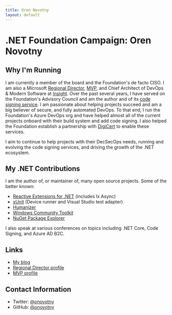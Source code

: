 ```yaml
---
title: Oren Novotny
layout: default
---
```


# .NET Foundation Campaign: Oren Novotny

## Why I'm Running
I am currently a member of the board and the Foundation's de facto CISO. I am also a Microsoft [Regional Director](https://rd.microsoft.com/en-us/oren-novotny), [MVP](https://mvp.microsoft.com/en-us/PublicProfile/5000913?fullName=Oren%20Novotny), and Chief Architect of DevOps & Modern Software at [Insight](https://www.insight.com/en_US/solve/digital-innovation.html).   Over the past several years, I have served on the Foundation's Advisory Council and am the author and of its [code signing service](https://github.com/onovotny/SignService). I am passionate about helping projects succeed and am a big believer of secure, and fully automated DevOps. To that end, I run the Foundation's Azure DevOps org and have helped almost all of the current projects onboard with their build system and add code signing. I also helped the Foundation establish a partnership with [DigiCert](https://www.digicert.com/) to enable these services.

I aim to continue to help projects with their DecSecOps needs, running and evolving the code signing services, and driving the growth of the .NET ecosystem.

## My .NET Contributions

I am the author of, or maintainer of, many open source projects. Some of the better known:

- [Reactive Extensions for .NET](https://github.com/dotnet/reactive) (includes Ix Async)
- [xUnit](https://github.com/xunit) (Device runner and Visual Studio test adapter)
- [Humanizer](https://github.com/Humanizr/Humanizer)
- [Windows Community Toolkit](https://github.com/windows-toolkit/WindowsCommunityToolkit)
- [NuGet Package Explorer](https://github.com/NuGetPackageExplorer/NuGetPackageExplorer)

I also speak at various conferences on topics including .NET Core, Code Signing, and Azure AD B2C.

## Links
* [My blog](https://oren.codes)
* [Regional Director profile](https://rd.microsoft.com/en-us/oren-novotny)
* [MVP profile](https://mvp.microsoft.com/en-us/PublicProfile/5000913?fullName=Oren%20Novotny)

## Contact Information
* Twitter: [@onovotny](https://twitter.com/onovotny)
* GitHub: [@onovotny](https://github.com/onovotny)
